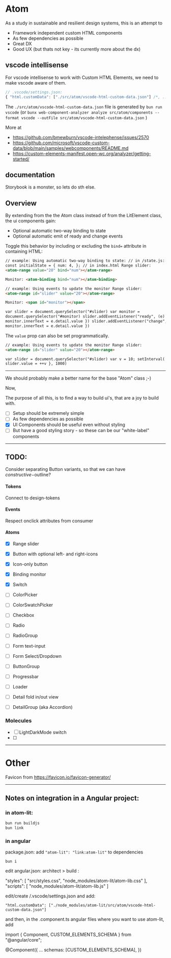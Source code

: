 # Atom

As a study in sustainable and resilient design systems,
this is an attempt to

- Framework independent custom HTML components
- As few dependencies as possible
- Great DX
- Good UX (but thats not key - its currently more about the dx)


## vscode intellisense

For vscode intellisense to work with Custom HTML Elements, we need to make vscode aware of them.
```js
// .vscode/settings.json:
{ "html.customData": ["./src/atom/vscode-html-custom-data.json"] /*, ... */ }
```
The `./src/atom/vscode-html-custom-data.json` file is generated by `bun run vscode` (or `bunx web-component-analyzer analyze src/atom/components --format vscode --outFile src/atom/vscode-html-custom-data.json` )

More at
- https://github.com/bmewburn/vscode-intelephense/issues/2570
- https://github.com/microsoft/vscode-custom-data/blob/main/samples/webcomponents/README.md
- https://custom-elements-manifest.open-wc.org/analyzer/getting-started/

## documentation

Storybook is a monster, so lets do sth else.




## Overview

By extending from the the Atom class instead of from the LitElement class, the ui components gain:

- Optional automatic two-way binding to state
- Optional automatic emit of ready and change events

Toggle this behavior by including or excluding the `bind=` attribute in containing HTML:

```html
// example: Using automatic two-way binding to state: // in /state.js: export
const initialState = { num: 4, }; // in index.html Range slider:
<atom-range value="20" bind="num"></atom-range>

Monitor: <atom-binding bind="num"></atom-binding>
```

```html
// example: Using events to update the monitor Range slider:
<atom-range id="slider" value="20"></atom-range>

Monitor: <span id="monitor"></span>

var slider = document.querySelector("#slider) var monitor =
document.querySelector("#monitor) slider.addEventListener("ready", (e) => {
monitor.innerText = e.detail.value }) slider.addEventListener("change", (e) => {
monitor.innerText = e.detail.value })
```

The `value` prop can also be set programmatically.

```html
// example: Using events to update the monitor Range slider:
<atom-range id="slider" value="20"></atom-range>

var slider = document.querySelector("#slider) var v = 10; setInterval( () => {
slider.value = ++v }, 1000)
```

---

We should probably make a better name for the base "Atom" class ;-)

Now,

The purpose of all this, is to find a way to build ui's, that are a joy to build with.

- [ ] Setup should be extremely simple
- [ ] As few dependencies as possible
- [x] UI Components should be useful even without styling
- [ ] But have a good styling story - so these can be our "white-label" components

---

## TODO:

Consider separating Button variants,
so that we can have $constructive-$outline?

#### Tokens

Connect to design-tokens

#### Events

Respect onclick attributes from consumer

#### Atoms

- [x] Range slider
- [x] Button with optional left- and right-icons
- [x] Icon-only button
- [x] Binding monitor
- [x] Switch
- [ ] ColorPicker
- [ ] ColorSwatchPicker
- [ ] Checkbox
- [ ] Radio
- [ ] RadioGroup

- [ ] Form text-input
- [ ] Form Select/Dropdown
- [ ] ButtonGroup
- [ ] Progressbar
- [ ] Loader
- [ ] Detail fold in/out view
- [ ] DetailGroup (aka Accordion)


### Molecules

- [ ] LightDarkMode switch
- [ ] 


---

# Other

Favicon from https://favicon.io/favicon-generator/


---

## Notes on integration in a Angular project:

### in atom-lit:

```sh
bun run buildjs
bun link
```

### in angular

package.json: add `"atom-lit": "link:atom-lit"` to dependencies

`bun i`

edit angular.json: architect > build :

"styles": [
    "src/styles.css",
    "node_modules/atom-lit/atom-lib.css"
],
"scripts": [
    "node_modules/atom-lit/atom-lib.js"
]

edit/create /.vscode/settings.json and add:

`"html.customData": ["./node_modules/atom-lit/src/atom/vscode-html-custom-data.json"]`

and then, in the .component.ts angular files where you want to use atom-lit,
add 

import { Component, CUSTOM_ELEMENTS_SCHEMA } from "@angular/core";

@Component({
	...
	schemas: [CUSTOM_ELEMENTS_SCHEMA],
})


